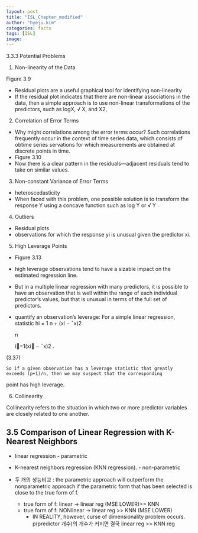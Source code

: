 ```yaml
---
layout: post
title: "ISL_Chapter_modified"
author: "hyeju.kim"
categories: facts
tags: [ISL]
image: 
---
```

3.3.3 Potential Problems

1. Non-linearity of the Data

Figure 3.9

- Residual plots are a useful graphical tool for identifying non-linearity
- If the residual plot indicates that there are non-linear associations in the
  data, then a simple approach is to use non-linear transformations of the
  predictors, such as logX,
  √
  X, and X2,



2. Correlation of Error Terms 

- Why might correlations among the error terms occur? Such correlations
  frequently occur in the context of time series data, which consists of obtime
  series
  servations for which measurements are obtained at discrete points in time.
- Figure 3.10
- Now there is a clear pattern in the
  residuals—adjacent residuals tend to take on similar values.

3. Non-constant Variance of Error Terms 

- heteroscedasticity
- When faced with this problem, one possible solution is to transform
  the response Y using a concave function such as log Y or
  √
  Y .

4. Outliers

- Residual plots
- observations for which the response yi is
  unusual given the predictor xi.

5. High Leverage Points 

- Figure 3.13
- high leverage observations tend to have
  a sizable impact on the estimated regression line.
- But in a multiple
  linear regression with many predictors, it is possible to have an observation
  that is well within the range of each individual predictor’s values, but that
  is unusual in terms of the full set of predictors.
- quantify an observation’s leverage:
  For a simple linear regression, statistic
  hi =
  1
  n
  +
  (xi − ¯x)2

  n

  i=1(xi − ¯x)2 .

(3.37)

	So if a given observation has a leverage statistic that greatly 		exceeds (p+1)/n, then we may suspect that the corresponding

point has high leverage.

6. Collinearity 

Collinearity refers to the situation in which two or more predictor variables are closely related to one another.





## 3.5 Comparison of Linear Regression with K-Nearest Neighbors

- linear regression - parametric
- K-nearest neighbors regression (KNN regression). - non-parametric



- 두 개의 성능비교 : the parametric approach will outperform the nonparametric approach if the parametric form that has been selected is close to the true form of f.
  - true form of f: linear -> linear  reg  (MSE LOWER)>> KNN
  - true form of f: NONlinear -> linear  reg >> KNN (MSE LOWER)
    - IN REALITY, however, curse of dimensionality problem occurs. p(predictor 개수)의 개수가 커지면 결국 linear reg >> KNN reg












